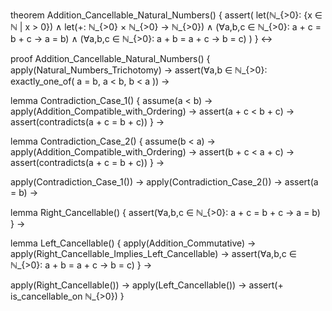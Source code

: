 theorem Addition_Cancellable_Natural_Numbers() {
  assert(
    let(ℕ_{>0}: {x ∈ ℕ | x > 0}) ∧
    let(+: ℕ_{>0} × ℕ_{>0} → ℕ_{>0}) ∧
    (∀a,b,c ∈ ℕ_{>0}: a + c = b + c → a = b) ∧
    (∀a,b,c ∈ ℕ_{>0}: a + b = a + c → b = c)
  )
} ↔

proof Addition_Cancellable_Natural_Numbers() {
  apply(Natural_Numbers_Trichotomy) →
  assert(∀a,b ∈ ℕ_{>0}: exactly_one_of(
    a = b,
    a < b,
    b < a
  )) →
  
  lemma Contradiction_Case_1() {
    assume(a < b) →
    apply(Addition_Compatible_with_Ordering) →
    assert(a + c < b + c) →
    assert(contradicts(a + c = b + c))
  } →
  
  lemma Contradiction_Case_2() {
    assume(b < a) →
    apply(Addition_Compatible_with_Ordering) →
    assert(b + c < a + c) →
    assert(contradicts(a + c = b + c))
  } →
  
  apply(Contradiction_Case_1()) →
  apply(Contradiction_Case_2()) →
  assert(a = b) →
  
  lemma Right_Cancellable() {
    assert(∀a,b,c ∈ ℕ_{>0}: a + c = b + c → a = b)
  } →
  
  lemma Left_Cancellable() {
    apply(Addition_Commutative) →
    apply(Right_Cancellable_Implies_Left_Cancellable) →
    assert(∀a,b,c ∈ ℕ_{>0}: a + b = a + c → b = c)
  } →
  
  apply(Right_Cancellable()) →
  apply(Left_Cancellable()) →
  assert(+ is_cancellable_on ℕ_{>0})
}